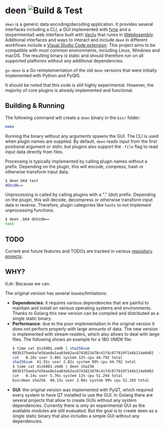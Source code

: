 # deen ![Build & Test](https://github.com/takeshixx/go-deen/workflows/Build%20&%20Test/badge.svg?branch=master)

`deen` is a generic data encoding/decoding application. It provides several interfaces including a CLI, a GUI implemented with [fyne](https://github.com/fyne-io/fyne) and a (experimental) web interface built with [Vecty](https://github.com/hexops/vecty) that runes in [WebAssembly](https://de.wikipedia.org/wiki/WebAssembly). Additional interfaces and ways to interact and include `deen` in different workflows include a [Visual Studio Code extension](https://github.com/takeshixx/go-deen/tree/master/extras/vscode-deen). This project aims to be compatible with most common environments, including Linux, Windows and macOS. The resulting binary is static and should therefore run on all supported platforms without any additional dependencies.

`go-deen` is a Go reimplementation of the old `deen` versions that were initially implemented with Python and PyQt5.

It should be noted that this code is still highly experimental. However, the majority of core plugins is already implemented and functional.

## Building & Running

The following command will create a `deen` binary in the `bin/` folder:

```bash
make
```

Running the binary without any arguments spawns the GUI. The CLI is used when plugin names are supplied. By default, `deen` reads input from the first positional argument or stdin, but plugins also support the `-file` flag to read input data directly from files.

Processing is typically implemented by calling plugin names without a prefix. Depending on the plugin, this will encode, compress, hash or otherwise transform input data.

```bash
$ deen b64 test
dGVzdA==
```

Unprocessing is called by calling plugins with a "." (dot) prefix. Depending on the plugin, this will decode, decompress or otherwise transform input data in reverse. Therefore, plugin categories like `hashs` to not implement unprocessing functions.

```bash
$ deen .b64 dGVzdA==
test
```

## TODO

Current and future features and TODOs are tracked in various [repository projects](https://github.com/takeshixx/go-deen/projects).

## WHY?

tl;dr: Because we can.

The original version has several issues/limitations:

* **Dependencies**: it requires various dependencies that are painful to maintain and install on verious operating systems and environments. Thanks to Golang this new version can be compiled and distributed as a single static binary.
* **Performance**: due to the poor implementation in the original version it does not perform properly with large amounts of data. The new version is implemented with stream readers, which also allows to deal with large files. The following shows an example for a 18G VMDK file:
    ```bash
    $ time cat disk001.vmdk | sha256sum
    003b375eeba7e56ae8e1aa03eb2ac6741023478c41fdc077619f144b114e0d02  -
    cat   0.10s user 5.40s system 12% cpu 44.792 total
    sha256sum  41.91s user 2.82s system 99% cpu 44.792 total
    $ time cat disk001.vmdk | deen sha256
    003b375eeba7e56ae8e1aa03eb2ac6741023478c41fdc077619f144b114e0d02
    cat   0.14s user 5.76s system 11% cpu 51.294 total
    bin/deen sha256  48.15s user 3.06s system 99% cpu 51.293 total
    ```
* **GUI**: the original version was implemented with PyQT, which required every system to have QT installed to use the GUI. In Golang there are several projects that allow to create GUIs without any system dependencies. Currently there is only an experimental GUI as the available modules are still evaluated. But the goal is to create deen as a single static binary that also includes a simple GUI without any dependencies.
